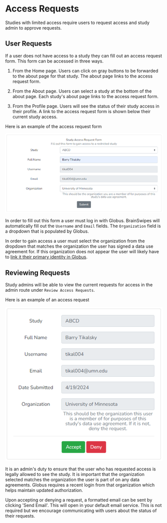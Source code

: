 # Access Requests

Studies with limited access require users to request access and study admin to approve requests.

## User Requests
If a user does not have access to a study they can fill out an access request form. This form can be accessed in three ways.

1. From the Home page. Users can click on gray buttons to be forwarded to the about page for that study. The about page links to the access request form.

1. From the About page. Users can select a study at the bottom of the about page. Each study's about page links to the access request form.

1. From the Profile page. Users will see the status of their study access in their profile. A link to the access request form is shown below their current study access.

Here is an example of the access request form

![Access Request Form](img/request.png)

In order to fill out this form a user must log in with Globus.
BrainSwipes will automatically fill out the `Username` and `Email` fields. 
The `Organization` field is a dropdown that is populated by Globus.

In order to gain access a user must select the organization from the dropdown that matches the organization the user has signed a data use agreement for.
If this organization does not appear the user will likely have to [link it their primary identity in Globus](https://docs.globus.org/guides/tutorials/manage-identities/link-to-existing/).

## Reviewing Requests

Study admins will be able to view the current requests for access in the admin route under `Review Access Requests`. 

Here is an example of an access request

![Access Request](img/review.png)

It is an admin's duty to ensure that the user who has requested access is legally allowed to see the study.
It is important that the organization selected matches the organization the user is part of on any data agreements. 
Globus requires a recent login from that organization which helps maintain updated authorization.

Upon accepting or denying a request, a formatted email can be sent by clicking 'Send Email'.
This will open in your default email service.
This is not required but we encourage communicating with users about the status of their requests.
